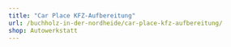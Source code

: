 ```yaml
---
title: "Car Place KFZ-Aufbereitung"
url: /buchholz-in-der-nordheide/car-place-kfz-aufbereitung/
shop: Autowerkstatt
---
```


